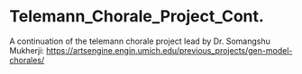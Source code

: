 # Telemann_Chorale_Project_Cont.
A continuation of the telemann chorale project lead by Dr. Somangshu Mukherji: https://artsengine.engin.umich.edu/previous_projects/gen-model-chorales/
